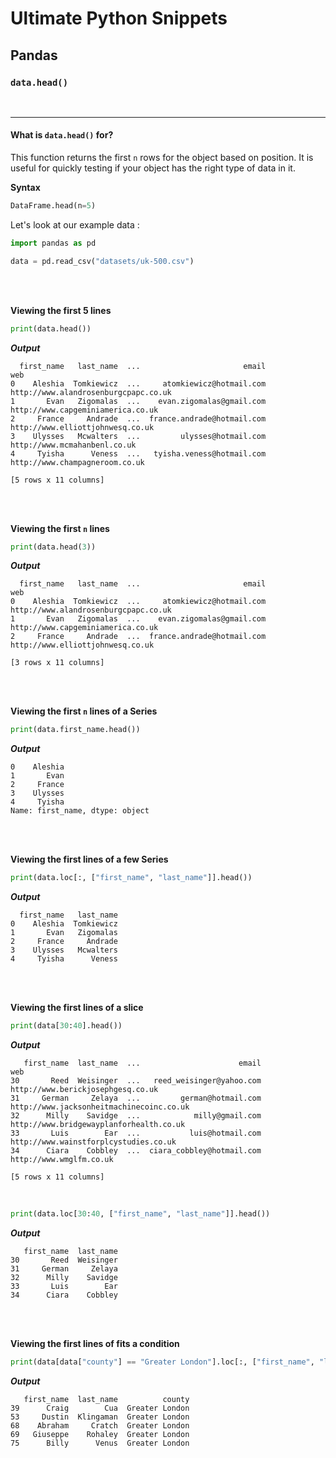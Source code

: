 # Ultimate Python Snippets
## Pandas
### `data.head()`


<br>

-----


#### What is `data.head()` for?

This function returns the first `n` rows for the object based on position. It is useful for quickly testing if your object has the right type of data in it.

**Syntax**

```python
DataFrame.head(n=5)
```


Let's look at our example data :

```python
import pandas as pd

data = pd.read_csv("datasets/uk-500.csv")
```


<br><br>


**Viewing the first 5 lines**

```python
print(data.head())
```

***Output***

```
  first_name   last_name  ...                       email                                   web
0    Aleshia  Tomkiewicz  ...     atomkiewicz@hotmail.com  http://www.alandrosenburgcpapc.co.uk
1       Evan   Zigomalas  ...    evan.zigomalas@gmail.com     http://www.capgeminiamerica.co.uk
2     France     Andrade  ...  france.andrade@hotmail.com      http://www.elliottjohnwesq.co.uk
3    Ulysses   Mcwalters  ...         ulysses@hotmail.com          http://www.mcmahanbenl.co.uk
4     Tyisha      Veness  ...   tyisha.veness@hotmail.com        http://www.champagneroom.co.uk

[5 rows x 11 columns]
```


<br><br>


**Viewing the first `n` lines**

```python
print(data.head(3))
```

***Output***

```
  first_name   last_name  ...                       email                                   web
0    Aleshia  Tomkiewicz  ...     atomkiewicz@hotmail.com  http://www.alandrosenburgcpapc.co.uk
1       Evan   Zigomalas  ...    evan.zigomalas@gmail.com     http://www.capgeminiamerica.co.uk
2     France     Andrade  ...  france.andrade@hotmail.com      http://www.elliottjohnwesq.co.uk

[3 rows x 11 columns]
```


<br><br>


**Viewing the first `n` lines of a Series**

```python
print(data.first_name.head())
```

***Output***

```
0    Aleshia
1       Evan
2     France
3    Ulysses
4     Tyisha
Name: first_name, dtype: object
```

<br><br>


**Viewing the first lines of a few Series**

```python
print(data.loc[:, ["first_name", "last_name"]].head())
```

***Output***

```
  first_name   last_name
0    Aleshia  Tomkiewicz
1       Evan   Zigomalas
2     France     Andrade
3    Ulysses   Mcwalters
4     Tyisha      Veness
```

<br><br>


**Viewing the first lines of a slice**

```python
print(data[30:40].head())
```

***Output***

```
   first_name  last_name  ...                      email                                       web
30       Reed  Weisinger  ...   reed_weisinger@yahoo.com         http://www.berickjosephgesq.co.uk
31     German     Zelaya  ...         german@hotmail.com  http://www.jacksonheitmachinecoinc.co.uk
32      Milly    Savidge  ...            milly@gmail.com   http://www.bridgewayplanforhealth.co.uk
33       Luis        Ear  ...           luis@hotmail.com     http://www.wainstforplcystudies.co.uk
34      Ciara    Cobbley  ...  ciara_cobbley@hotmail.com                   http://www.wmglfm.co.uk

[5 rows x 11 columns]
```


<br>

```python
print(data.loc[30:40, ["first_name", "last_name"]].head())
```

***Output***

```
   first_name  last_name
30       Reed  Weisinger
31     German     Zelaya
32      Milly    Savidge
33       Luis        Ear
34      Ciara    Cobbley
```



<br><br>


**Viewing the first lines of fits a condition**

```python
print(data[data["county"] == "Greater London"].loc[:, ["first_name", "last_name", "county"]].head())
```

***Output***

```
   first_name  last_name          county
39      Craig        Cua  Greater London
53     Dustin  Klingaman  Greater London
68    Abraham     Cratch  Greater London
69   Giuseppe    Rohaley  Greater London
75      Billy      Venus  Greater London
```
